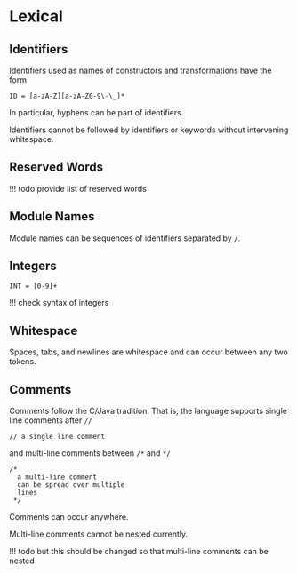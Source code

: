# Lexical

## Identifiers

Identifiers used as names of constructors and transformations have the form

```sdf3
ID = [a-zA-Z][a-zA-Z0-9\-\_]*
```

In particular, hyphens can be part of identifiers.

Identifiers cannot be followed by identifiers or keywords without intervening whitespace.

## Reserved Words

!!! todo
    provide list of reserved words

## Module Names

Module names can be sequences of identifiers separated by `/`.

## Integers

```sdf3
INT = [0-9]+
```

!!! check
    syntax of integers

## Whitespace

Spaces, tabs, and newlines are whitespace and can occur between any two tokens.

## Comments

Comments follow the C/Java tradition.
That is, the language supports single line comments after `//`

```stratego
// a single line comment
```

and multi-line comments between `/*` and `*/`

```stratego
/*
  a multi-line comment
  can be spread over multiple
  lines
 */
```

Comments can occur anywhere.

Multi-line comments cannot be nested currently.

!!! todo
    but this should be changed so that multi-line comments can be nested
